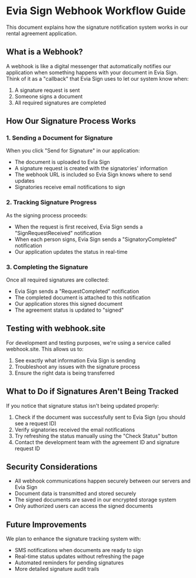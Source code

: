 # Evia Sign Webhook Workflow Guide

This document explains how the signature notification system works in our rental agreement application.

## What is a Webhook?

A webhook is like a digital messenger that automatically notifies our application when something happens with your document in Evia Sign. Think of it as a "callback" that Evia Sign uses to let our system know when:

1. A signature request is sent
2. Someone signs a document
3. All required signatures are completed

## How Our Signature Process Works

### 1. Sending a Document for Signature

When you click "Send for Signature" in our application:

- The document is uploaded to Evia Sign
- A signature request is created with the signatories' information
- The webhook URL is included so Evia Sign knows where to send updates
- Signatories receive email notifications to sign

### 2. Tracking Signature Progress

As the signing process proceeds:

- When the request is first received, Evia Sign sends a "SignRequestReceived" notification
- When each person signs, Evia Sign sends a "SignatoryCompleted" notification
- Our application updates the status in real-time

### 3. Completing the Signature

Once all required signatures are collected:

- Evia Sign sends a "RequestCompleted" notification
- The completed document is attached to this notification
- Our application stores this signed document
- The agreement status is updated to "signed"

## Testing with webhook.site

For development and testing purposes, we're using a service called webhook.site. This allows us to:

1. See exactly what information Evia Sign is sending
2. Troubleshoot any issues with the signature process
3. Ensure the right data is being transferred

## What to Do if Signatures Aren't Being Tracked

If you notice that signature status isn't being updated properly:

1. Check if the document was successfully sent to Evia Sign (you should see a request ID)
2. Verify signatories received the email notifications
3. Try refreshing the status manually using the "Check Status" button
4. Contact the development team with the agreement ID and signature request ID

## Security Considerations

- All webhook communications happen securely between our servers and Evia Sign
- Document data is transmitted and stored securely
- The signed documents are saved in our encrypted storage system
- Only authorized users can access the signed documents

## Future Improvements

We plan to enhance the signature tracking system with:

- SMS notifications when documents are ready to sign
- Real-time status updates without refreshing the page
- Automated reminders for pending signatures
- More detailed signature audit trails 